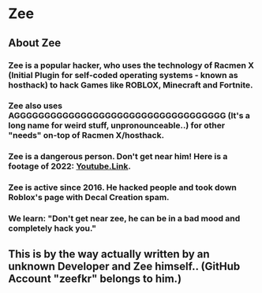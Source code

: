 # Zee

## About Zee

### Zee is a popular hacker, who uses the technology of Racmen X (Initial Plugin for self-coded operating systems - known as hosthack) to hack Games like ROBLOX, Minecraft and Fortnite.
### Zee also uses AGGGGGGGGGGGGGGGGGGGGGGGGGGGGGGGGGGG (It's a long name for weird stuff, unpronounceable..) for other "needs" on-top of Racmen X/hosthack.

### Zee is a dangerous person. Don't get near him! Here is a footage of 2022: [Youtube.Link](https://www.youtube.com/watch?v=rgtGoeVEmlw).
### Zee is active since 2016. He hacked people and took down Roblox's page with Decal Creation spam.


### We learn: "Don't get near zee, he can be in a bad mood and completely hack you."


## This is by the way actually written by an unknown Developer and Zee himself.. (GitHub Account "zeefkr" belongs to him.)
